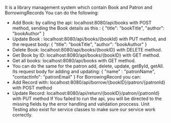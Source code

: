 It is a library management system which contain Book and Patron and BorrowingRecords
You can do the following:
- Add Book: by calling the api: localhost:8080/api/books with POST method, sending the Book details as this : 
{
	"title": "bookTitle",
	"author": "bookAuthor"
} 
- Update Book : localhost:8080/api/books/{bookId} with PUT method, and the request body:
{
	"title": "bookTitle",
	"author": "bookAuthor"
} 
- Delete Book: localhost:8080/api/books/{bookID} with DELETE method.
- Get Book by ID: localhost:8080/api/books/{bookID} with GET method.
- Get all books: localhost:8080/api/books with GET method.
- You can do the same for the patron add, delete, update, getById, getAll. Its request body for adding and updating:
 {
	"name" : "patronName",
	"contactInfo": "patronEmail"
 }
For BorrowingRecord you can:
-  Add Record with: localhost:8080/api/borrow/{bookID}/patron/{patronId} with POST method
-  Update Record: localhost:8080/api/return/{bookID}/patron/{patronId} with PUT method
If You failed to run the api, you will be directed to the missing fields by the error handling and validation proccess.
Unit Testing also exist for service classes to make sure our service work correctly.
 
